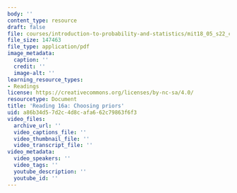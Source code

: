 ```yaml
---
body: ''
content_type: resource
draft: false
file: courses/introduction-to-probability-and-statistics/mit18_05_s22_class16-prep-a.pdf
file_size: 147463
file_type: application/pdf
image_metadata:
  caption: ''
  credit: ''
  image-alt: ''
learning_resource_types:
- Readings
license: https://creativecommons.org/licenses/by-nc-sa/4.0/
resourcetype: Document
title: 'Reading 16a: Choosing priors'
uid: a86b34d5-7d2c-4d8c-afa6-62c79863f6f3
video_files:
  archive_url: ''
  video_captions_file: ''
  video_thumbnail_file: ''
  video_transcript_file: ''
video_metadata:
  video_speakers: ''
  video_tags: ''
  youtube_description: ''
  youtube_id: ''
---
```

